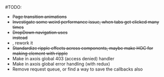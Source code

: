 #TODO:
* ~~Page transition animations~~
* ~~Investigate some weird performance issue,
     when tabs get clicked many times~~
* ~~DropDown navigation uses <div> instead <li>, rework it~~
* ~~Standardize ripple effects across components, maybe make HOC 
for making element with ripple~~
* Make in axois global 403 (access denied) handler
* Make in axois global error handling (with redux)
* Remove request queue, or find a way to save the callbacks also
     
